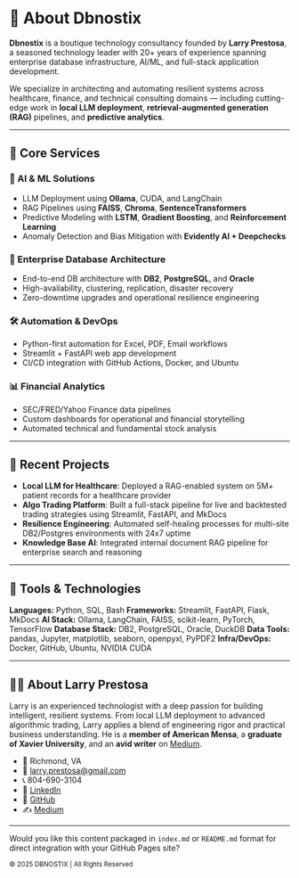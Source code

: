 

# 🧠 About Dbnostix

**Dbnostix** is a boutique technology consultancy founded by **Larry Prestosa**, a seasoned technology leader with 20+ years of experience spanning enterprise database infrastructure, AI/ML, and full-stack application development.

We specialize in architecting and automating resilient systems across healthcare, finance, and technical consulting domains — including cutting-edge work in **local LLM deployment**, **retrieval-augmented generation (RAG)** pipelines, and **predictive analytics**.

---

## 🧩 Core Services

### 🚀 AI & ML Solutions

* LLM Deployment using **Ollama**, CUDA, and LangChain
* RAG Pipelines using **FAISS**, **Chroma**, **SentenceTransformers**
* Predictive Modeling with **LSTM**, **Gradient Boosting**, and **Reinforcement Learning**
* Anomaly Detection and Bias Mitigation with **Evidently AI + Deepchecks**

### 💾 Enterprise Database Architecture

* End-to-end DB architecture with **DB2**, **PostgreSQL**, and **Oracle**
* High-availability, clustering, replication, disaster recovery
* Zero-downtime upgrades and operational resilience engineering

### 🛠️ Automation & DevOps

* Python-first automation for Excel, PDF, Email workflows
* Streamlit + FastAPI web app development
* CI/CD integration with GitHub Actions, Docker, and Ubuntu

### 📊 Financial Analytics

* SEC/FRED/Yahoo Finance data pipelines
* Custom dashboards for operational and financial storytelling
* Automated technical and fundamental stock analysis

---

## 🧪 Recent Projects

* **Local LLM for Healthcare**: Deployed a RAG-enabled system on 5M+ patient records for a healthcare provider
* **Algo Trading Platform**: Built a full-stack pipeline for live and backtested trading strategies using Streamlit, FastAPI, and MkDocs
* **Resilience Engineering**: Automated self-healing processes for multi-site DB2/Postgres environments with 24x7 uptime
* **Knowledge Base AI**: Integrated internal document RAG pipeline for enterprise search and reasoning

---

## 📌 Tools & Technologies

**Languages:** Python, SQL, Bash
**Frameworks:** Streamlit, FastAPI, Flask, MkDocs
**AI Stack:** Ollama, LangChain, FAISS, scikit-learn, PyTorch, TensorFlow
**Database Stack:** DB2, PostgreSQL, Oracle, DuckDB
**Data Tools:** pandas, Jupyter, matplotlib, seaborn, openpyxl, PyPDF2
**Infra/DevOps:** Docker, GitHub, Ubuntu, NVIDIA CUDA

---

## 👨‍💼 About Larry Prestosa

Larry is an experienced technologist with a deep passion for building intelligent, resilient systems. From local LLM deployment to advanced algorithmic trading, Larry applies a blend of engineering rigor and practical business understanding. He is a **member of American Mensa**, a **graduate of Xavier University**, and an **avid writer** on [Medium](https://medium.com/@larry.prestosa).

* 📍 Richmond, VA
* 📧 [larry.prestosa@gmail.com](mailto:larry.prestosa@gmail.com)
* 📞 804-690-3104
* 🔗 [LinkedIn](https://www.linkedin.com/in/larry-prestosa-9b42b928a)
* 🔗 [GitHub](https://blutterfly.github.io/dbnostix/)
* ✍️ [Medium](https://medium.com/@larry.prestosa)

---

Would you like this content packaged in `index.md` or `README.md` format for direct integration with your GitHub Pages site?


<footer class="text-center">
  <small>&copy; 2025 DBNOSTIX | All Rights Reserved</small>
</footer>
